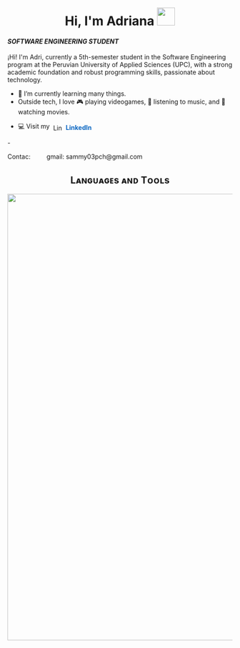 <h1 align="center">Hi, I'm Adriana <img height="40" src="https://emoji.gg/assets/emoji/7333-parrotdance.gif"></h1>

<p align="left">
<h4> <i> SOFTWARE ENGINEERING STUDENT </i> </h4>
  
¡Hi! I'm Adri, currently a 5th-semester student in the Software Engineering program at the Peruvian University of Applied Sciences (UPC), with a strong academic foundation and robust programming skills, passionate about technology.
<br>

- 🌱 I’m currently learning many things.
- Outside tech, I love 🎮 playing videogames, 🎵 listening to music, and 🎥 watching movies.
- <p style="display: flex; align-items: center; gap: 8px;"> 💻 Visit my 
  <img src="https://skillicons.dev/icons?i=linkedin" alt="LinkedIn" style="width: 20px; height: 14px;" />
  <a href="https://www.linkedin.com/in/adriana-palomares-chávez-52723620b" target="_blank" style="text-decoration: none; color: #0A66C2; font-weight: bold;">
    LinkedIn
  </a>
</p>
 - <p style="display: flex; align-items: center; gap: 8px;"> Contac:
<img src="https://skillicons.dev/icons?i=gmail alt="gmail" style="width: 20px; height: 14px;" />  gmail: sammy03pch@gmail.com
  </p>
  

<h2 align="center">Lᴀɴɢᴜᴀɢᴇs ᴀɴᴅ Tᴏᴏʟs</h2> 
<p align="center">
<img width="1000px" src="https://skillicons.dev/icons?i=py,js,ts,mysql,postgres,cpp,cs,html,css,dotnet,vue,vite,angular,nodejs,visualstudio,vscode,idea,webstorm,rider&perline=10" />
</p>
<br />
